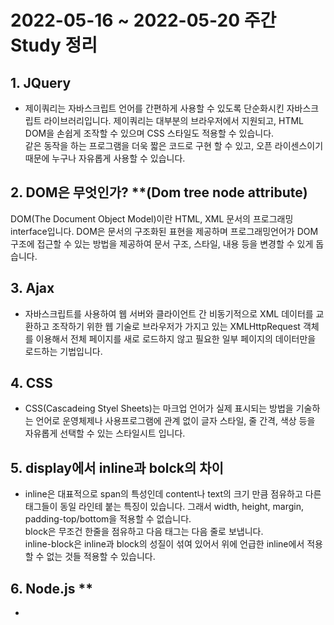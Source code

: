 # 2022-05-16 ~ 2022-05-20 주간 Study 정리

## 1. JQuery
- 제이쿼리는 자바스크립트 언어를 간편하게 사용할 수 있도록 단순화시킨 자바스크립트 라이브러리입니다.
제이쿼리는 대부분의 브라우저에서 지원되고, HTML DOM을 손쉽게 조작할 수 있으며 CSS 스타일도 적용할 수 있습니다.  
같은 동작을 하는 프로그램을 더욱 짧은 코드로 구현 할 수 있고, 오픈 라이센스이기 때문에 누구나 자유롭게 사용할 수 있습니다. 

## 2. DOM은 무엇인가? **(Dom tree node attribute)
DOM(The Document Object Model)이란 HTML, XML 문서의 프로그래밍 interface입니다.
DOM은 문서의 구조화된 표현을 제공하며 프로그래밍언어가 DOM 구조에 접근할 수 있는 방법을 제공하여 문서 구조, 스타일, 내용 등을 변경할 수 있게 돕습니다.

## 3. Ajax
- 자바스크립트를 사용하여 웹 서버와 클라이언트 간 비동기적으로 XML 데이터를 교환하고 조작하기 위한 웹 기술로 브라우저가 가지고 있는 XMLHttpRequest 객체를 이용해서 전체 페이지를 새로 로드하지 않고 필요한 일부 페이지의 데이터만을 로드하는 기법입니다.

## 4. CSS
- CSS(Cascadeing Styel Sheets)는 마크업 언어가 실제 표시되는 방법을 기술하는 언어로 운영체제나 사용프로그램에 관계 없이 글자 스타일, 줄 간격, 색상 등을 자유롭게 선택할 수 있는 스타일시트 입니다. 

## 5. display에서 inline과 bolck의 차이
- inline은 대표적으로 span의 특성인데 content나 text의 크기 만큼 점유하고 다른 태그들이 동일 라인테 붙는 특징이 있습니다. 그래서 width, height, margin, padding-top/bottom을 적용할 수 없습니다.  
block은 무조건 한줄을 점유하고 다음 태그는 다음 줄로 보냅니다.  
inline-block은 inline과 block의 성질이 섞여 있어서 위에 언급한 inline에서 적용할 수 없는 것들 적용할 수 있습니다.

## 6. Node.js **
- 